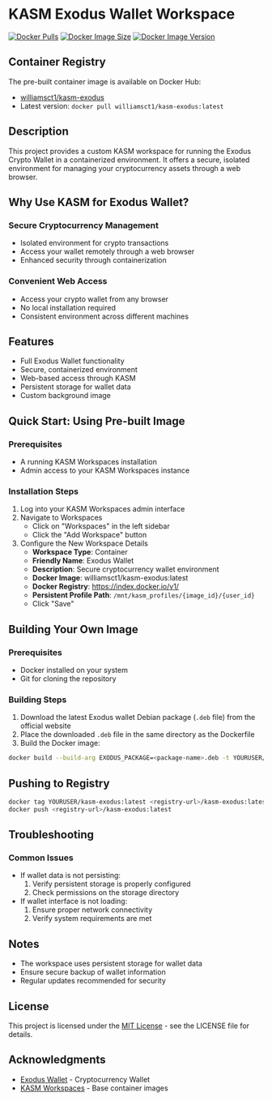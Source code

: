 # KASM Exodus Wallet Workspace
[![Docker Pulls](https://img.shields.io/docker/pulls/williamsct1/kasm-exodus)](https://hub.docker.com/r/williamsct1/kasm-exodus)
[![Docker Image Size](https://img.shields.io/docker/image-size/williamsct1/kasm-exodus/latest)](https://hub.docker.com/r/williamsct1/kasm-exodus)
[![Docker Image Version](https://img.shields.io/docker/v/williamsct1/kasm-exodus/latest)](https://hub.docker.com/r/williamsct1/kasm-exodus/tags)

## Container Registry
The pre-built container image is available on Docker Hub:
- [williamsct1/kasm-exodus](https://hub.docker.com/r/williamsct1/kasm-exodus)
- Latest version: `docker pull williamsct1/kasm-exodus:latest`

## Description
This project provides a custom KASM workspace for running the Exodus Crypto Wallet in a containerized environment. It offers a secure, isolated environment for managing your cryptocurrency assets through a web browser.

## Why Use KASM for Exodus Wallet?
### Secure Cryptocurrency Management
- Isolated environment for crypto transactions
- Access your wallet remotely through a web browser
- Enhanced security through containerization

### Convenient Web Access
- Access your crypto wallet from any browser
- No local installation required
- Consistent environment across different machines

## Features
- Full Exodus Wallet functionality
- Secure, containerized environment
- Web-based access through KASM
- Persistent storage for wallet data
- Custom background image

## Quick Start: Using Pre-built Image
### Prerequisites
- A running KASM Workspaces installation
- Admin access to your KASM Workspaces instance

### Installation Steps
1. Log into your KASM Workspaces admin interface
2. Navigate to Workspaces
   - Click on "Workspaces" in the left sidebar
   - Click the "Add Workspace" button
3. Configure the New Workspace Details
   - **Workspace Type**: Container
   - **Friendly Name**: Exodus Wallet
   - **Description**: Secure cryptocurrency wallet environment
   - **Docker Image**: williamsct1/kasm-exodus:latest
   - **Docker Registry**: https://index.docker.io/v1/
   - **Persistent Profile Path**: `/mnt/kasm_profiles/{image_id}/{user_id}`
   - Click "Save"

## Building Your Own Image
### Prerequisites
- Docker installed on your system
- Git for cloning the repository

### Building Steps
1. Download the latest Exodus wallet Debian package (`.deb` file) from the official website
2. Place the downloaded `.deb` file in the same directory as the Dockerfile
3. Build the Docker image:
```bash
docker build --build-arg EXODUS_PACKAGE=<package-name>.deb -t YOURUSER/kasm-exodus:latest .
```

## Pushing to Registry
```bash
docker tag YOURUSER/kasm-exodus:latest <registry-url>/kasm-exodus:latest
docker push <registry-url>/kasm-exodus:latest
```

## Troubleshooting
### Common Issues
- If wallet data is not persisting:
  1. Verify persistent storage is properly configured
  2. Check permissions on the storage directory
- If wallet interface is not loading:
  1. Ensure proper network connectivity
  2. Verify system requirements are met

## Notes
- The workspace uses persistent storage for wallet data
- Ensure secure backup of wallet information
- Regular updates recommended for security

## License
This project is licensed under the [MIT License](LICENSE) - see the LICENSE file for details.

## Acknowledgments
- [Exodus Wallet](https://www.exodus.com/) - Cryptocurrency Wallet
- [KASM Workspaces](https://www.kasmweb.com/) - Base container images


